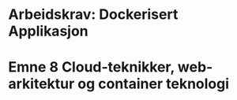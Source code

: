 # Arbeidskrav: Dockerisert Applikasjon
# Emne 8 Cloud-teknikker, web-arkitektur og container teknologi

